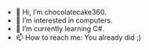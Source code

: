 - 👋 Hi, I’m chocolatecake360.
- 👀 I’m interested in computers.
- 🌱 I’m currently learning C#.
- 📫 How to reach me: You already did ;)
